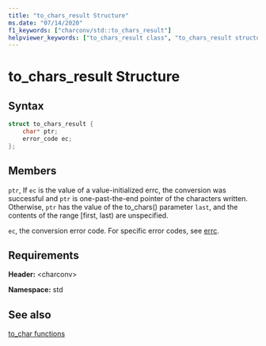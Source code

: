 ```yaml
---
title: "to_chars_result Structure"
ms.date: "07/14/2020"
f1_keywords: ["charconv/std::to_chars_result"]
helpviewer_keywords: ["to_chars_result class", "to_chars_result structure"]
---
```

# to_chars_result Structure

## Syntax

```cpp
struct to_chars_result {
    char* ptr;
    error_code ec;
};
```

## Members

`ptr`, If `ec` is the value of a value-initialized errc, the conversion was successful
and `ptr` is one-past-the-end pointer of the characters written. Otherwise, `ptr` has the value of the to_chars() parameter `last`, and the contents of the range \[first, last) are unspecified.

`ec`, the conversion error code. For specific error codes, see [errc](..\standard-library/system-error-enum.md).

## Requirements

**Header:** \<charconv>

**Namespace:** std

## See also

[to_char functions](../standard-library/charconv-functions.md#to_char)
